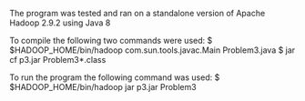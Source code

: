 The program was tested and ran on a standalone version of Apache Hadoop 2.9.2 using Java 8

To compile the following two commands were used:
$ $HADOOP_HOME/bin/hadoop com.sun.tools.javac.Main Problem3.java
$ jar cf p3.jar Problem3*.class

To run the program the following command was used:
$ $HADOOP_HOME/bin/hadoop jar p3.jar Problem3 <HDFS path to input> <HDFS path to output>